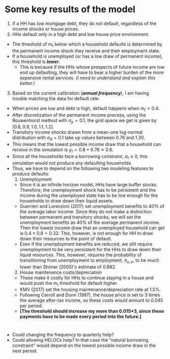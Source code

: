 # Some key results of the model

1. If a HH has low mortgage debt, they do not default, regardless of the income shocks or house prices.
2. HHs default only in a high debt and low house price environment.
  * The threshold of $m_t$ below which a household defaults is determined by the permanent income shock they receive and their employment state.
  * If a household is unemployed (or has a low draw of permanent income), this threshold is ***lower***.
    * This is because if the HHs whose prospects of future income are low end up defaulting, they will have to bear a higher burden of the more expensive rental services. (*I need to understand and explain this better.*)
3. Based on the current calibration (***annual frequency***), I am having trouble matching the data for default rate.
  * When prices are low and debt is high, default happens when $m_t<0.4$.
  * After discretization of the permanent income process, using the Rouwenhorst method with $\sigma_p=0.1$, the grid space we get is given by $[0.8, 0.9, 1.0, 1.1, 1.2]$.
  * Transitory income shocks drawn from a mean-one log-normal distribution with $\sigma_{\theta} = 0.1$ take up values between $0.76$ and $1.30$.
  * This means that the lowest possible income draw that a household can receive in the simulation is $y_t=0.8 \times 0.76 \approx 0.6$.
  * Since all the households face a borrowing constraint, $a_t \geq 0$, this simulation would not produce any defaulting households.
  * Thus, we have to depend on the following two modeling features to produce defaults:
    1. Unemployment
      * Since it is an infinite horizon model, HHs have large buffer stocks. Therefore, the unemployment shock has to be persistent and the income during the unemployed state has to be low enough for the households to draw down their liquid assets.
      * Guerrieri and Lorenzoni (2017) set unemployment benefits to $40\%$ of the average labor income. Since they do not make a distinction between permanent and transitory shocks, we will set the unemployment benefits as $40\%$ of the average permanent income. Then the lowest income draw that an unemployed household can get is $0.4 \times 0.8 = 0.32$. This, however, is not enough for HH to draw down their resources to the point of default.
      * Even if the unemployment benefits are reduced, we still require unemployment to be very persistent for the HHs to draw down their liquid resources. This, however, requires the probability of transitioning from unemployment to employment, $\pi_{u,e}$, to be much lower than Shimer (2005)'s estimate of $0.882$.
    2. House maintenance costs/depreciation
      * These make it costly for HHs to continue staying in a house and would push the $m_t$ threshold for default higher.
      * KMV (2017) set the housing maintenance/depreciation rate at $1.5\%$.
      * Following Carroll and Dunn (1997), the house price is set to $3$ times the average after-tax income, so these costs would amount to $0.045$ per period.
      * **[The threshold should increase my more than 0.015*3, since these payments have to be made every period into the future.]**
#
* Could changing the frequency to quarterly help?
* Could allowing HELOCs help? In that case the "natural borrowing constraint" would depend on the lowest possible income draw in the next period.
